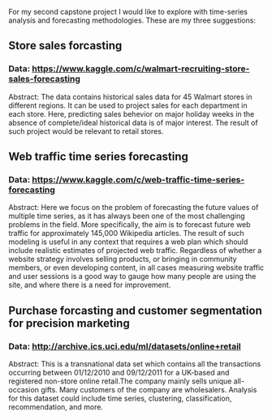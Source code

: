 
For my second capstone project I would like to explore with time-series analysis and forecasting methodologies. These are my three suggestions:

## Store sales forcasting
### Data: https://www.kaggle.com/c/walmart-recruiting-store-sales-forecasting
Abstract: The data contains historical sales data for 45 Walmart stores in different regions. It can be used to project sales for each department in each store. Here, predicting sales behevior on major holiday weeks in the absence of complete/ideal historical data is of major interest. The result of such project would be relevant to retail stores.

## Web traffic time series forecasting
### Data: https://www.kaggle.com/c/web-traffic-time-series-forecasting
Abstract: Here we focus on the problem of forecasting the future values of multiple time series, as it has always been one of the most challenging problems in the field. More specifically, the aim is to forecast future web traffic for approximately 145,000 Wikipedia articles. The result of such modeling is useful in any context that requires a web plan which should include realistic estimates of projected web traffic. Regardless of whether a website strategy involves selling products, or bringing in community members, or even developing content, in all cases measuring website traffic and user sessions is a good way to gauge how many people are using the site, and where there is a need for improvement.

## Purchase forcasting and customer segmentation for precision marketing
### Data: http://archive.ics.uci.edu/ml/datasets/online+retail
Abstract: This is a transnational data set which contains all the transactions occurring between 01/12/2010 and 09/12/2011 for a UK-based and registered non-store online retail.The company mainly sells unique all-occasion gifts. Many customers of the company are wholesalers. Analysis for this dataset could include time series, clustering, classification, recommendation, and more. 


